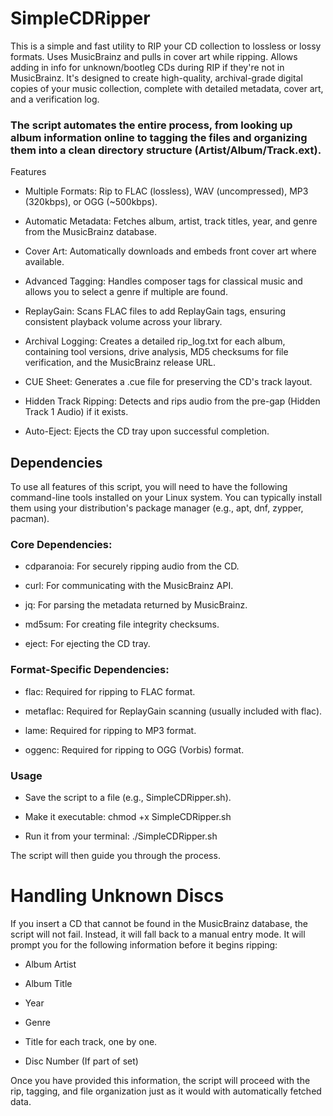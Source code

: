 # SimpleCDRipper

This is a simple and fast utility to RIP your CD collection to lossless or lossy formats. Uses MusicBrainz and pulls in cover art while ripping. Allows adding in info for unknown/bootleg CDs during RIP if they're not in MusicBrainz. It's designed to create high-quality, archival-grade digital copies of your music collection, complete with detailed metadata, cover art, and a verification log.

### The script automates the entire process, from looking up album information online to tagging the files and organizing them into a clean directory structure (Artist/Album/Track.ext).
Features

- Multiple Formats: Rip to FLAC (lossless), WAV (uncompressed), MP3 (320kbps), or OGG (~500kbps).

- Automatic Metadata: Fetches album, artist, track titles, year, and genre from the MusicBrainz database.

- Cover Art: Automatically downloads and embeds front cover art where available.

- Advanced Tagging: Handles composer tags for classical music and allows you to select a genre if multiple are found.

- ReplayGain: Scans FLAC files to add ReplayGain tags, ensuring consistent playback volume across your library.

- Archival Logging: Creates a detailed rip_log.txt for each album, containing tool versions, drive analysis, MD5 checksums for file verification, and the MusicBrainz release URL.

- CUE Sheet: Generates a .cue file for preserving the CD's track layout.

- Hidden Track Ripping: Detects and rips audio from the pre-gap (Hidden Track 1 Audio) if it exists.

- Auto-Eject: Ejects the CD tray upon successful completion.

## Dependencies

To use all features of this script, you will need to have the following command-line tools installed on your Linux system. You can typically install them using your distribution's package manager (e.g., apt, dnf, zypper, pacman).

### Core Dependencies:

- cdparanoia: For securely ripping audio from the CD.

- curl: For communicating with the MusicBrainz API.

- jq: For parsing the metadata returned by MusicBrainz.

- md5sum: For creating file integrity checksums.

- eject: For ejecting the CD tray.

### Format-Specific Dependencies:

- flac: Required for ripping to FLAC format.

- metaflac: Required for ReplayGain scanning (usually included with flac).

- lame: Required for ripping to MP3 format.

- oggenc: Required for ripping to OGG (Vorbis) format.

### Usage

- Save the script to a file (e.g., SimpleCDRipper.sh).

- Make it executable: chmod +x SimpleCDRipper.sh

- Run it from your terminal: ./SimpleCDRipper.sh

The script will then guide you through the process.

# Handling Unknown Discs

If you insert a CD that cannot be found in the MusicBrainz database, the script will not fail. Instead, it will fall back to a manual entry mode. It will prompt you for the following information before it begins ripping:

- Album Artist

- Album Title

- Year

- Genre

- Title for each track, one by one.

- Disc Number (If part of set)

Once you have provided this information, the script will proceed with the rip, tagging, and file organization just as it would with automatically fetched data.
